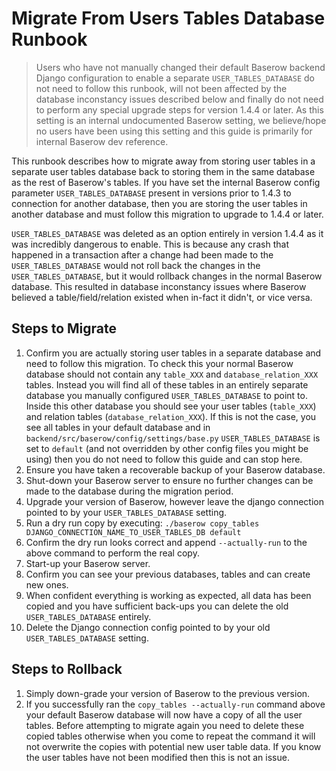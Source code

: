 # Migrate From Users Tables Database Runbook

> Users who have not manually changed their default Baserow backend Django configuration
> to enable a separate `USER_TABLES_DATABASE` do not need to follow this runbook, will
> not been affected by the database inconstancy issues described below and finally do
> not need to perform any special upgrade steps for version 1.4.4 or later. As this
> setting is an internal undocumented Baserow setting, we believe/hope no users have
> been using this setting and this guide is primarily for internal Baserow dev
> reference.

This runbook describes how to migrate away from storing user tables in a separate user
tables database back to storing them in the same database as the rest of Baserow's
tables. If you have set the internal Baserow config parameter `USER_TABLES_DATABASE`
present in versions prior to 1.4.3 to connection for another database, then you are
storing the user tables in another database and must follow this migration to upgrade to
1.4.4 or later.

`USER_TABLES_DATABASE` was deleted as an option entirely in version 1.4.4 as it was
incredibly dangerous to enable. This is because any crash that happened in a transaction
after a change had been made to the `USER_TABLES_DATABASE`
would not roll back the changes in the `USER_TABLES_DATABASE`, but it would rollback
changes in the normal Baserow database. This resulted in database inconstancy issues
where Baserow believed a table/field/relation existed when in-fact it didn't, or vice
versa.

## Steps to Migrate

1. Confirm you are actually storing user tables in a separate database and need to
   follow this migration. To check this your normal Baserow database should not contain
   any `table_XXX` and `database_relation_XXX` tables. Instead you will find all of
   these tables in an entirely separate database you manually configured
   `USER_TABLES_DATABASE` to point to. Inside this other database you should see your
   user tables (`table_XXX`) and relation tables (`database_relation_XXX`). If this is
   not the case, you see all tables in your default database and in
   `backend/src/baserow/config/settings/base.py` `USER_TABLES_DATABASE` is set to
   `default` (and not overridden by other config files you might be using) then you do
   not need to follow this guide and can stop here.
1. Ensure you have taken a recoverable backup of your Baserow database.
1. Shut-down your Baserow server to ensure no further changes can be made to the 
   database during the migration period. 
1. Upgrade your version of Baserow, however leave the django connection pointed to
   by your `USER_TABLES_DATABASE` setting.
1. Run a dry run copy by executing: `./baserow copy_tables DJANGO_CONNECTION_NAME_TO_USER_TABLES_DB default`
1. Confirm the dry run looks correct and append `--actually-run` to the above command to
   perform the real copy.
1. Start-up your Baserow server.
1. Confirm you can see your previous databases, tables and can create new ones.
1. When confident everything is working as expected, all data has been copied and you 
   have sufficient back-ups you can delete the old `USER_TABLES_DATABASE` entirely.
1. Delete the Django connection config pointed to by your old 
   `USER_TABLES_DATABASE` setting.

## Steps to Rollback
1. Simply down-grade your version of Baserow to the previous version.
1. If you successfully ran the `copy_tables --actually-run` command above your default
   Baserow database will now have a copy of all the user tables. Before attempting to
   migrate again you need to delete these copied tables otherwise when you come to 
   repeat the command it will not overwrite the copies with potential new user table
   data. If you know the user tables have not been modified then this is not an issue.

